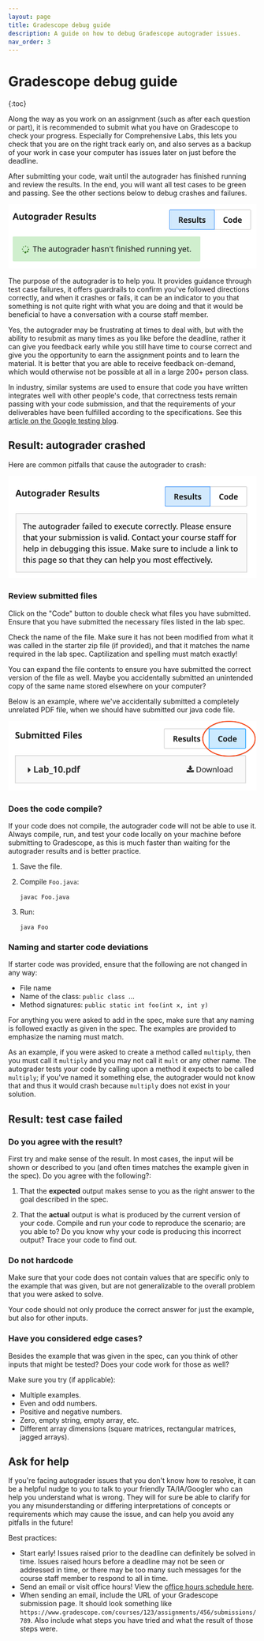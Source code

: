 ```yaml
---
layout: page
title: Gradescope debug guide
description: A guide on how to debug Gradescope autograder issues.
nav_order: 3
---
```


# Gradescope debug guide

{:toc}

Along the way as you work on an assignment (such as after each question or part), it is recommended to submit what you have on Gradescope to check your progress. Especially for Comprehensive Labs, this lets you check that you are on the right track early on, and also serves as a backup of your work in case your computer has issues later on just before the deadline.

After submitting your code, wait until the autograder has finished running and review the results. In the end, you will want all test cases to be green and passing. See the other sections below to debug crashes and failures.

![](assets/images/gradescope_running.png)

The purpose of the autograder is to help you. It provides guidance through test case failures, it offers guardrails to confirm you've followed directions correctly, and when it crashes or fails, it can be an indicator to you that something is not quite right with what you are doing and that it would be beneficial to have a conversation with a course staff member. 

Yes, the autograder may be frustrating at times to deal with, but with the ability to resubmit as many times as you like before the deadline, rather it can give you feedback early while you still have time to course correct and give you the opportunity to earn the assignment points and to learn the material. It is better that you are able to receive feedback on-demand, which would otherwise not be possible at all in a large 200+ person class.

In industry, similar systems are used to ensure that code you have written integrates well with other people's code, that correctness tests remain passing with your code submission, and that the requirements of your deliverables have been fulfilled according to the specifications. See this [article on the Google testing blog](https://testing.googleblog.com/2008/09/presubmit-and-performance.html).

## Result: autograder crashed

Here are common pitfalls that cause the autograder to crash:

![](assets/images/gradescope_ag_crash.png)

### Review submitted files

Click on the "Code" button to double check what files you have submitted. Ensure that you have submitted the necessary files listed in the lab spec.

Check the name of the file. Make sure it has not been modified from what it was called in the starter zip file (if provided), and that it matches the name required in the lab spec. Captilization and spelling must match exactly!

You can expand the file contents to ensure you have submitted the correct version of the file as well. Maybe you accidentally submitted an unintended copy of the same name stored elsewhere on your computer?

Below is an example, where we've accidentally submitted a completely unrelated PDF file, when we should have submitted our java code file.

![](assets/images/gradescope_wrong_file.png)

### Does the code compile?

If your code does not compile, the autograder code will not be able to use it. Always compile, run, and test your code locally on your machine before submitting to Gradescope, as this is much faster than waiting for the autograder results and is better practice.

1. Save the file.

2. Compile `Foo.java`:

	```
	javac Foo.java
	```

3. Run:

	```
	java Foo
	```

### Naming and starter code deviations

If starter code was provided, ensure that the following are not changed in any way:

- File name
- Name of the class: `public class `...
- Method signatures: `public static int foo(int x, int y)`

For anything you were asked to add in the spec, make sure that any naming is followed exactly as given in the spec. The examples are provided to emphasize the naming must match.

As an example, if you were asked to create a method called `multiply`, then you must call it `multiply` and you may not call it `mult` or any other name. The autograder tests your code by calling upon a method it expects to be called `multiply`; if you've named it something else, the autograder would not know that and thus it would crash because `multiply` does not exist in your solution.

## Result: test case failed

### Do you agree with the result?

First try and make sense of the result. In most cases, the input will be shown or described to you (and often times matches the example given in the spec). Do you agree with the following?:

1. That the **expected** output makes sense to you as the right answer to the goal described in the spec.

2. That the **actual** output is what is produced by the current version of your code. Compile and run your code to reproduce the scenario; are you able to? Do you know why your code is producing this incorrect output? Trace your code to find out.

### Do not hardcode

Make sure that your code does not contain values that are specific only to the example that was given, but are not generalizable to the overall problem that you were asked to solve.

Your code should not only produce the correct answer for just the example, but also for other inputs.

### Have you considered edge cases?

Besides the example that was given in the spec, can you think of other inputs that might be tested? Does your code work for those as well?

Make sure you try (if applicable):

- Multiple examples.
- Even and odd numbers.
- Positive and negative numbers.
- Zero, empty string, empty array, etc.
- Different array dimensions (square matrices, rectangular matrices, jagged arrays).

## Ask for help

If you're facing autograder issues that you don't know how to resolve, it can be a helpful nudge to you to talk to your friendly TA/IA/Googler who can help you understand what is wrong. They will for sure be able to clarify for you any misunderstanding or differing interpretations of concepts or requirements which may cause the issue, and can help you avoid any pitfalls in the future!

Best practices:

- Start early! Issues raised prior to the deadline can definitely be solved in time. Issues raised hours before a deadline may not be seen or addressed in time, or there may be too many such messages for the course staff member to respond to all in time.
- Send an email or visit office hours! View the [office hours schedule here](../office-hours).
- When sending an email, include the URL of your Gradescope submission page. It should look something like `https://www.gradescope.com/courses/123/assignments/456/submissions/789`. Also include what steps you have tried and what the result of those steps were.
